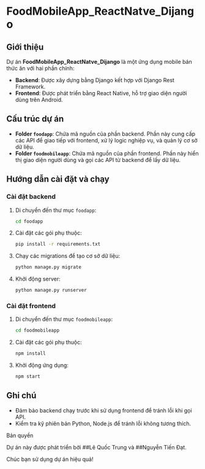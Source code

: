 # FoodMobileApp_ReactNatve_Dijango

## Giới thiệu
Dự án **FoodMobileApp_ReactNatve_Dijango** là một ứng dụng mobile bán thức ăn với hai phần chính:

- **Backend**: Được xây dựng bằng Django kết hợp với Django Rest Framework.
- **Frontend**: Được phát triển bằng React Native, hỗ trợ giao diện người dùng trên Android.

## Cấu trúc dự án

- **Folder `foodapp`**: Chứa mã nguồn của phần backend. Phần này cung cấp các API để giao tiếp với frontend, xử lý logic nghiệp vụ, và quản lý cơ sở dữ liệu.
- **Folder `foodmobileapp`**: Chứa mã nguồn của phần frontend. Phần này hiển thị giao diện người dùng và gọi các API từ backend để lấy dữ liệu.

## Hướng dẫn cài đặt và chạy

### Cài đặt backend
1. Di chuyển đến thư mục `foodapp`:
   ```bash
   cd foodapp
   ```
2. Cài đặt các gói phụ thuộc:
   ```bash
   pip install -r requirements.txt
   ```
3. Chạy các migrations để tạo cơ sở dữ liệu:
   ```bash
   python manage.py migrate
   ```
4. Khởi động server:
   ```bash
   python manage.py runserver
   ```

### Cài đặt frontend
1. Di chuyển đến thư mục `foodmobileapp`:
   ```bash
   cd foodmobileapp
   ```
2. Cài đặt các gói phụ thuộc:
   ```bash
   npm install
   ```
3. Khởi động ứng dụng:
   ```bash
   npm start
   ```

## Ghi chú
- Đảm bảo backend chạy trước khi sử dụng frontend để tránh lỗi khi gọi API.
- Kiểm tra kỹ phiên bản Python, Node.js để tránh lỗi không tương thích.

Bản quyền

Dự án này được phát triển bởi ##Lê Quốc Trung và ##Nguyễn Tiến Đạt.

Chúc bạn sử dụng dự án hiệu quả!
